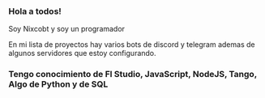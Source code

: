 ### Hola a todos!
Soy Nixcobt y soy un programador



En mi lista de proyectos hay varios bots de discord y telegram ademas de algunos servidores que estoy configurando.
### Tengo conocimiento de Fl Studio, JavaScript, NodeJS, Tango, Algo de Python y de SQL


<!--
**Nixcobt/Nixcobt** is a ✨ _special_ ✨ repository because its `README.md` (this file) appears on your GitHub profile.

Here are some ideas to get you started:

- 🔭 I’m currently working on ...
- 🌱 I’m currently learning ...
- 👯 I’m looking to collaborate on ...
- 🤔 I’m looking for help with ...
- 💬 Ask me about ...
- 📫 How to reach me: ...
- 😄 Pronouns: ...
- ⚡ Fun fact: ...
-->
